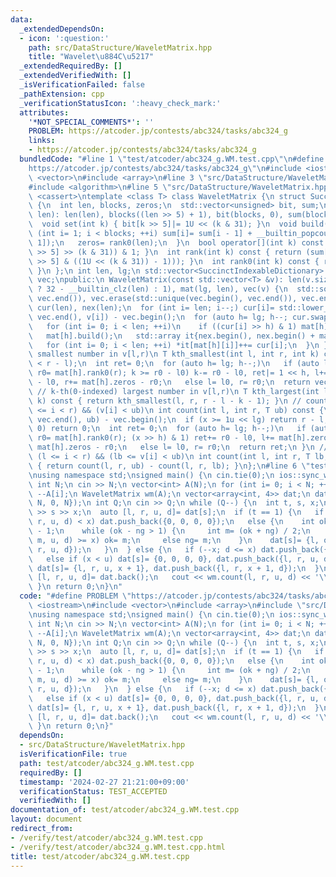 ```yaml
---
data:
  _extendedDependsOn:
  - icon: ':question:'
    path: src/DataStructure/WaveletMatrix.hpp
    title: "Wavelet\u884C\u5217"
  _extendedRequiredBy: []
  _extendedVerifiedWith: []
  _isVerificationFailed: false
  _pathExtension: cpp
  _verificationStatusIcon: ':heavy_check_mark:'
  attributes:
    '*NOT_SPECIAL_COMMENTS*': ''
    PROBLEM: https://atcoder.jp/contests/abc324/tasks/abc324_g
    links:
    - https://atcoder.jp/contests/abc324/tasks/abc324_g
  bundledCode: "#line 1 \"test/atcoder/abc324_g.WM.test.cpp\"\n#define PROBLEM \"\
    https://atcoder.jp/contests/abc324/tasks/abc324_g\"\n#include <iostream>\n#include\
    \ <vector>\n#include <array>\n#line 3 \"src/DataStructure/WaveletMatrix.hpp\"\n\
    #include <algorithm>\n#line 5 \"src/DataStructure/WaveletMatrix.hpp\"\n#include\
    \ <cassert>\ntemplate <class T> class WaveletMatrix {\n struct SuccinctIndexableDictionary\
    \ {\n  int len, blocks, zeros;\n  std::vector<unsigned> bit, sum;\n  SuccinctIndexableDictionary(int\
    \ len): len(len), blocks((len >> 5) + 1), bit(blocks, 0), sum(blocks, 0) {}\n\
    \  void set(int k) { bit[k >> 5]|= 1U << (k & 31); }\n  void build() {\n   for\
    \ (int i= 1; i < blocks; ++i) sum[i]= sum[i - 1] + __builtin_popcount(bit[i -\
    \ 1]);\n   zeros= rank0(len);\n  }\n  bool operator[](int k) const { return (bit[k\
    \ >> 5] >> (k & 31)) & 1; }\n  int rank(int k) const { return (sum[k >> 5] + __builtin_popcount(bit[k\
    \ >> 5] & ((1U << (k & 31)) - 1))); }\n  int rank0(int k) const { return k - rank(k);\
    \ }\n };\n int len, lg;\n std::vector<SuccinctIndexableDictionary> mat;\n std::vector<T>\
    \ vec;\npublic:\n WaveletMatrix(const std::vector<T> &v): len(v.size()), lg(len\
    \ ? 32 - __builtin_clz(len) : 1), mat(lg, len), vec(v) {\n  std::sort(vec.begin(),\
    \ vec.end()), vec.erase(std::unique(vec.begin(), vec.end()), vec.end());\n  std::vector<unsigned>\
    \ cur(len), nex(len);\n  for (int i= len; i--;) cur[i]= std::lower_bound(vec.begin(),\
    \ vec.end(), v[i]) - vec.begin();\n  for (auto h= lg; h--; cur.swap(nex)) {\n\
    \   for (int i= 0; i < len; ++i)\n    if ((cur[i] >> h) & 1) mat[h].set(i);\n\
    \   mat[h].build();\n   std::array it{nex.begin(), nex.begin() + mat[h].zeros};\n\
    \   for (int i= 0; i < len; ++i) *it[mat[h][i]]++= cur[i];\n  }\n }\n // k-th(0-indexed)\
    \ smallest number in v[l,r)\n T kth_smallest(int l, int r, int k) const {\n  assert(k\
    \ < r - l);\n  int ret= 0;\n  for (auto h= lg; h--;)\n   if (auto l0= mat[h].rank0(l),\
    \ r0= mat[h].rank0(r); k >= r0 - l0) k-= r0 - l0, ret|= 1 << h, l+= mat[h].zeros\
    \ - l0, r+= mat[h].zeros - r0;\n   else l= l0, r= r0;\n  return vec[ret];\n }\n\
    \ // k-th(0-indexed) largest number in v[l,r)\n T kth_largest(int l, int r, int\
    \ k) const { return kth_smallest(l, r, r - l - k - 1); }\n // count i s.t. (l\
    \ <= i < r) && (v[i] < ub)\n int count(int l, int r, T ub) const {\n  int x= std::lower_bound(vec.begin(),\
    \ vec.end(), ub) - vec.begin();\n  if (x >= 1u << lg) return r - l;\n  if (x ==\
    \ 0) return 0;\n  int ret= 0;\n  for (auto h= lg; h--;)\n   if (auto l0= mat[h].rank0(l),\
    \ r0= mat[h].rank0(r); (x >> h) & 1) ret+= r0 - l0, l+= mat[h].zeros - l0, r+=\
    \ mat[h].zeros - r0;\n   else l= l0, r= r0;\n  return ret;\n }\n // count i s.t.\
    \ (l <= i < r) && (lb <= v[i] < ub)\n int count(int l, int r, T lb, T ub) const\
    \ { return count(l, r, ub) - count(l, r, lb); }\n};\n#line 6 \"test/atcoder/abc324_g.WM.test.cpp\"\
    \nusing namespace std;\nsigned main() {\n cin.tie(0);\n ios::sync_with_stdio(0);\n\
    \ int N;\n cin >> N;\n vector<int> A(N);\n for (int i= 0; i < N; ++i) cin >> A[i],\
    \ --A[i];\n WaveletMatrix wm(A);\n vector<array<int, 4>> dat;\n dat.push_back({0,\
    \ N, 0, N});\n int Q;\n cin >> Q;\n while (Q--) {\n  int t, s, x;\n  cin >> t\
    \ >> s >> x;\n  auto [l, r, u, d]= dat[s];\n  if (t == 1) {\n   if (wm.count(l,\
    \ r, u, d) < x) dat.push_back({0, 0, 0, 0});\n   else {\n    int ok= r, ng= l\
    \ - 1;\n    while (ok - ng > 1) {\n     int m= (ok + ng) / 2;\n     if (wm.count(l,\
    \ m, u, d) >= x) ok= m;\n     else ng= m;\n    }\n    dat[s]= {l, ok, u, d}, dat.push_back({ok,\
    \ r, u, d});\n   }\n  } else {\n   if (--x; d <= x) dat.push_back({0, 0, 0, 0});\n\
    \   else if (x < u) dat[s]= {0, 0, 0, 0}, dat.push_back({l, r, u, d});\n   else\
    \ dat[s]= {l, r, u, x + 1}, dat.push_back({l, r, x + 1, d});\n  }\n  {\n   auto\
    \ [l, r, u, d]= dat.back();\n   cout << wm.count(l, r, u, d) << '\\n';\n  }\n\
    \ }\n return 0;\n}\n"
  code: "#define PROBLEM \"https://atcoder.jp/contests/abc324/tasks/abc324_g\"\n#include\
    \ <iostream>\n#include <vector>\n#include <array>\n#include \"src/DataStructure/WaveletMatrix.hpp\"\
    \nusing namespace std;\nsigned main() {\n cin.tie(0);\n ios::sync_with_stdio(0);\n\
    \ int N;\n cin >> N;\n vector<int> A(N);\n for (int i= 0; i < N; ++i) cin >> A[i],\
    \ --A[i];\n WaveletMatrix wm(A);\n vector<array<int, 4>> dat;\n dat.push_back({0,\
    \ N, 0, N});\n int Q;\n cin >> Q;\n while (Q--) {\n  int t, s, x;\n  cin >> t\
    \ >> s >> x;\n  auto [l, r, u, d]= dat[s];\n  if (t == 1) {\n   if (wm.count(l,\
    \ r, u, d) < x) dat.push_back({0, 0, 0, 0});\n   else {\n    int ok= r, ng= l\
    \ - 1;\n    while (ok - ng > 1) {\n     int m= (ok + ng) / 2;\n     if (wm.count(l,\
    \ m, u, d) >= x) ok= m;\n     else ng= m;\n    }\n    dat[s]= {l, ok, u, d}, dat.push_back({ok,\
    \ r, u, d});\n   }\n  } else {\n   if (--x; d <= x) dat.push_back({0, 0, 0, 0});\n\
    \   else if (x < u) dat[s]= {0, 0, 0, 0}, dat.push_back({l, r, u, d});\n   else\
    \ dat[s]= {l, r, u, x + 1}, dat.push_back({l, r, x + 1, d});\n  }\n  {\n   auto\
    \ [l, r, u, d]= dat.back();\n   cout << wm.count(l, r, u, d) << '\\n';\n  }\n\
    \ }\n return 0;\n}"
  dependsOn:
  - src/DataStructure/WaveletMatrix.hpp
  isVerificationFile: true
  path: test/atcoder/abc324_g.WM.test.cpp
  requiredBy: []
  timestamp: '2024-02-27 21:21:00+09:00'
  verificationStatus: TEST_ACCEPTED
  verifiedWith: []
documentation_of: test/atcoder/abc324_g.WM.test.cpp
layout: document
redirect_from:
- /verify/test/atcoder/abc324_g.WM.test.cpp
- /verify/test/atcoder/abc324_g.WM.test.cpp.html
title: test/atcoder/abc324_g.WM.test.cpp
---
```

